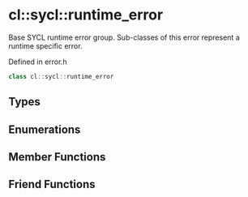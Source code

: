 # cl::sycl::runtime_error

Base SYCL runtime error group. Sub-classes of this error represent a runtime specific error. 

Defined in error.h

```cpp
class cl::sycl::runtime_error
```

## Types

## Enumerations

## Member Functions


## Friend Functions

